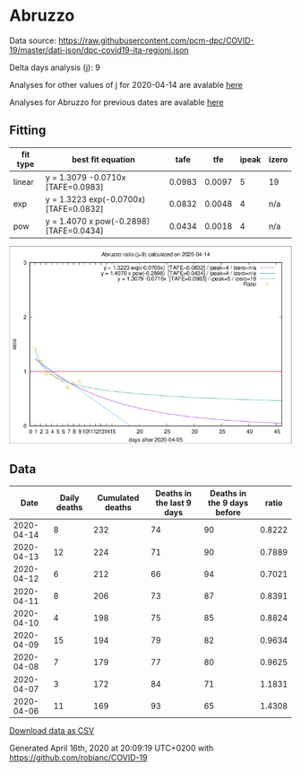 # Abruzzo

Data source: https://raw.githubusercontent.com/pcm-dpc/COVID-19/master/dati-json/dpc-covid19-ita-regioni.json

Delta days analysis (j): 9

Analyses for other values of j for 2020-04-14 are avalable [here](../2020-04-14/README.md)

Analyses for Abruzzo for previous dates are avalable [here](../README.md)

## Fitting 
|fit type|best fit equation|tafe|tfe|ipeak|izero|
|-------|-----|--------|------|---|---|
|linear|y = 1.3079 -0.0710x  [TAFE=0.0983]|0.0983|0.0097|5|19|
|exp|y = 1.3223 exp(-0.0700x)  [TAFE=0.0832]|0.0832|0.0048|4|n/a|
|pow|y = 1.4070 x pow(-0.2898)  [TAFE=0.0434]|0.0434|0.0018|4|n/a|

![Plot](COVID-19_abruzzo_j9_2020-04-14.png)

## Data
|Date|Daily deaths|Cumulated deaths|Deaths in the last 9 days|Deaths in the 9 days before|ratio|
|----|----------|-----------|-------|--------------------|-----|
|2020-04-14|8|232|74|90|0.8222|
|2020-04-13|12|224|71|90|0.7889|
|2020-04-12|6|212|66|94|0.7021|
|2020-04-11|8|206|73|87|0.8391|
|2020-04-10|4|198|75|85|0.8824|
|2020-04-09|15|194|79|82|0.9634|
|2020-04-08|7|179|77|80|0.9625|
|2020-04-07|3|172|84|71|1.1831|
|2020-04-06|11|169|93|65|1.4308|

[Download data as CSV](COVID-19_abruzzo_j9_2020-04-14.csv)

Generated April 16th, 2020 at 20:09:19 UTC+0200 with https://github.com/robianc/COVID-19
